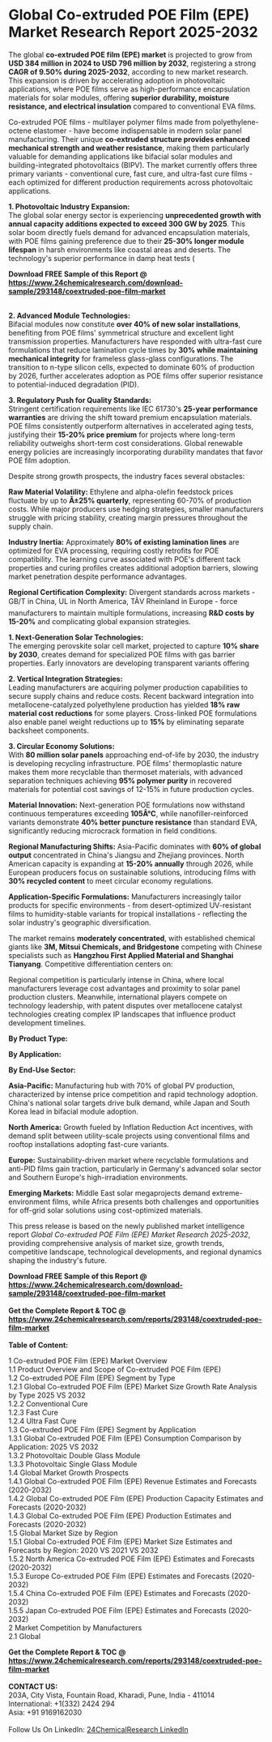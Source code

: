 <h1>Global Co-extruded POE Film (EPE) Market Research Report 2025-2032</h1><p>The global <strong>co-extruded POE film (EPE) market</strong> is projected to grow from <strong>USD 384 million in 2024 to USD 796 million by 2032</strong>, registering a strong <strong>CAGR of 9.50% during 2025-2032</strong>, according to new market research. This expansion is driven by accelerating adoption in photovoltaic applications, where POE films serve as high-performance encapsulation materials for solar modules, offering <strong>superior durability, moisture resistance, and electrical insulation</strong> compared to conventional EVA films.</p><p>Co-extruded POE films - multilayer polymer films made from polyethylene-octene elastomer - have become indispensable in modern solar panel manufacturing. Their unique <strong>co-extruded structure provides enhanced mechanical strength and weather resistance</strong>, making them particularly valuable for demanding applications like bifacial solar modules and building-integrated photovoltaics (BIPV). The market currently offers three primary variants - conventional cure, fast cure, and ultra-fast cure films - each optimized for different production requirements across photovoltaic applications.</p><p><strong>1. Photovoltaic Industry Expansion:</strong><br>
The global solar energy sector is experiencing <strong>unprecedented growth with annual capacity additions expected to exceed 300 GW by 2025</strong>. This solar boom directly fuels demand for advanced encapsulation materials, with POE films gaining preference due to their <strong>25-30% longer module lifespan</strong> in harsh environments like coastal areas and deserts. The technology's superior performance in damp heat tests (

</p><div><b>Download FREE Sample of this Report @ 
            <a href="https://www.24chemicalresearch.com/download-sample/293148/coextruded-poe-film-market">
            https://www.24chemicalresearch.com/download-sample/293148/coextruded-poe-film-market</a></b></div><br><p><strong>2. Advanced Module Technologies:</strong><br>
Bifacial modules now constitute <strong>over 40% of new solar installations</strong>, benefiting from POE films' symmetrical structure and excellent light transmission properties. Manufacturers have responded with ultra-fast cure formulations that reduce lamination cycle times by <strong>30% while maintaining mechanical integrity</strong> for frameless glass-glass configurations. The transition to n-type silicon cells, expected to dominate 60% of production by 2026, further accelerates adoption as POE films offer superior resistance to potential-induced degradation (PID).</p><p><strong>3. Regulatory Push for Quality Standards:</strong><br>
Stringent certification requirements like IEC 61730's <strong>25-year performance warranties</strong> are driving the shift toward premium encapsulation materials. POE films consistently outperform alternatives in accelerated aging tests, justifying their <strong>15-20% price premium</strong> for projects where long-term reliability outweighs short-term cost considerations. Global renewable energy policies are increasingly incorporating durability mandates that favor POE film adoption.</p><p>Despite strong growth prospects, the industry faces several obstacles:</p><p><strong>Raw Material Volatility:</strong> Ethylene and alpha-olefin feedstock prices fluctuate by up to <strong>Â±25% quarterly</strong>, representing 60-70% of production costs. While major producers use hedging strategies, smaller manufacturers struggle with pricing stability, creating margin pressures throughout the supply chain.</p><p><strong>Industry Inertia:</strong> Approximately <strong>80% of existing lamination lines</strong> are optimized for EVA processing, requiring costly retrofits for POE compatibility. The learning curve associated with POE's different tack properties and curing profiles creates additional adoption barriers, slowing market penetration despite performance advantages.</p><p><strong>Regional Certification Complexity:</strong> Divergent standards across markets - GB/T in China, UL in North America, TÃV Rheinland in Europe - force manufacturers to maintain multiple formulations, increasing <strong>R&amp;D costs by 15-20%</strong> and complicating global expansion strategies.</p><p><strong>1. Next-Generation Solar Technologies:</strong><br>
The emerging perovskite solar cell market, projected to capture <strong>10% share by 2030</strong>, creates demand for specialized POE films with gas barrier properties. Early innovators are developing transparent variants offering 

</p><p><strong>2. Vertical Integration Strategies:</strong><br>
Leading manufacturers are acquiring polymer production capabilities to secure supply chains and reduce costs. Recent backward integration into metallocene-catalyzed polyethylene production has yielded <strong>18% raw material cost reductions</strong> for some players. Cross-linked POE formulations also enable panel weight reductions up to <strong>15%</strong> by eliminating separate backsheet components.</p><p><strong>3. Circular Economy Solutions:</strong><br>
With <strong>80 million solar panels</strong> approaching end-of-life by 2030, the industry is developing recycling infrastructure. POE films' thermoplastic nature makes them more recyclable than thermoset materials, with advanced separation techniques achieving <strong>95% polymer purity</strong> in recovered materials for potential cost savings of 12-15% in future production cycles.</p><p><strong>Material Innovation:</strong> Next-generation POE formulations now withstand continuous temperatures exceeding <strong>105Â°C</strong>, while nanofiller-reinforced variants demonstrate <strong>40% better puncture resistance</strong> than standard EVA, significantly reducing microcrack formation in field conditions.</p><p><strong>Regional Manufacturing Shifts:</strong> Asia-Pacific dominates with <strong>60% of global output</strong> concentrated in China's Jiangsu and Zhejiang provinces. North American capacity is expanding at <strong>15-20% annually</strong> through 2026, while European producers focus on sustainable solutions, introducing films with <strong>30% recycled content</strong> to meet circular economy regulations.</p><p><strong>Application-Specific Formulations:</strong> Manufacturers increasingly tailor products for specific environments - from desert-optimized UV-resistant films to humidity-stable variants for tropical installations - reflecting the solar industry's geographic diversification.</p><p>The market remains <strong>moderately concentrated</strong>, with established chemical giants like <strong>3M, Mitsui Chemicals, and Bridgestone</strong> competing with Chinese specialists such as <strong>Hangzhou First Applied Material and Shanghai Tianyang</strong>. Competitive differentiation centers on:</p><p>Regional competition is particularly intense in China, where local manufacturers leverage cost advantages and proximity to solar panel production clusters. Meanwhile, international players compete on technology leadership, with patent disputes over metallocene catalyst technologies creating complex IP landscapes that influence product development timelines.</p><p><strong>By Product Type:</strong></p><p><strong>By Application:</strong></p><p><strong>By End-Use Sector:</strong></p><p><strong>Asia-Pacific:</strong> Manufacturing hub with 70% of global PV production, characterized by intense price competition and rapid technology adoption. China's national solar targets drive bulk demand, while Japan and South Korea lead in bifacial module adoption.</p><p><strong>North America:</strong> Growth fueled by Inflation Reduction Act incentives, with demand split between utility-scale projects using conventional films and rooftop installations adopting fast-cure variants.</p><p><strong>Europe:</strong> Sustainability-driven market where recyclable formulations and anti-PID films gain traction, particularly in Germany's advanced solar sector and Southern Europe's high-irradiation environments.</p><p><strong>Emerging Markets:</strong> Middle East solar megaprojects demand extreme-environment films, while Africa presents both challenges and opportunities for off-grid solar solutions using cost-optimized materials.</p><p>This press release is based on the newly published market intelligence report <em>Global Co-extruded POE Film (EPE) Market Research 2025-2032</em>, providing comprehensive analysis of market size, growth trends, competitive landscape, technological developments, and regional dynamics shaping the industry's future.</p><div><b>Download FREE Sample of this Report @ 
            <a href="https://www.24chemicalresearch.com/download-sample/293148/coextruded-poe-film-market">
            https://www.24chemicalresearch.com/download-sample/293148/coextruded-poe-film-market</a></b></div><br><div><b>Get the Complete Report & TOC @ 
            <a href="https://www.24chemicalresearch.com/reports/293148/coextruded-poe-film-market">
            https://www.24chemicalresearch.com/reports/293148/coextruded-poe-film-market</a></b></div><br>
            <b>Table of Content:</b><p>1 Co-extruded POE Film (EPE) Market Overview<br />
    1.1 Product Overview and Scope of Co-extruded POE Film (EPE)<br />
    1.2 Co-extruded POE Film (EPE) Segment by Type<br />
        1.2.1 Global Co-extruded POE Film (EPE) Market Size Growth Rate Analysis by Type 2025 VS 2032<br />
        1.2.2 Conventional Cure<br />
        1.2.3 Fast Cure<br />
        1.2.4 Ultra Fast Cure<br />
    1.3 Co-extruded POE Film (EPE) Segment by Application<br />
        1.3.1 Global Co-extruded POE Film (EPE) Consumption Comparison by Application: 2025 VS 2032<br />
        1.3.2 Photovoltaic Double Glass Module<br />
        1.3.3 Photovoltaic Single Glass Module<br />
    1.4 Global Market Growth Prospects<br />
        1.4.1 Global Co-extruded POE Film (EPE) Revenue Estimates and Forecasts (2020-2032)<br />
        1.4.2 Global Co-extruded POE Film (EPE) Production Capacity Estimates and Forecasts (2020-2032)<br />
        1.4.3 Global Co-extruded POE Film (EPE) Production Estimates and Forecasts (2020-2032)<br />
    1.5 Global Market Size by Region<br />
        1.5.1 Global Co-extruded POE Film (EPE) Market Size Estimates and Forecasts by Region: 2020 VS 2021 VS 2032<br />
        1.5.2 North America Co-extruded POE Film (EPE) Estimates and Forecasts (2020-2032)<br />
        1.5.3 Europe Co-extruded POE Film (EPE) Estimates and Forecasts (2020-2032)<br />
        1.5.4 China Co-extruded POE Film (EPE) Estimates and Forecasts (2020-2032)<br />
        1.5.5 Japan Co-extruded POE Film (EPE) Estimates and Forecasts (2020-2032)<br />
2 Market Competition by Manufacturers<br />
    2.1 Global </p><div><b>Get the Complete Report & TOC @ 
            <a href="https://www.24chemicalresearch.com/reports/293148/coextruded-poe-film-market">
            https://www.24chemicalresearch.com/reports/293148/coextruded-poe-film-market</a></b></div><br><b>CONTACT US:</b><br>
            203A, City Vista, Fountain Road, Kharadi, Pune, India - 411014<br>
            International: +1(332) 2424 294<br>
            Asia: +91 9169162030 <br><br>
            Follow Us On LinkedIn: <a href="https://www.linkedin.com/company/24chemicalresearch/">24ChemicalResearch LinkedIn</a>